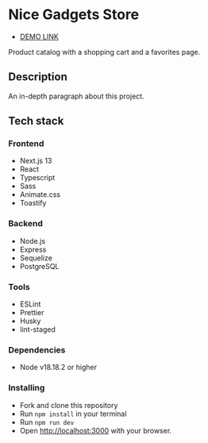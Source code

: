 # Nice Gadgets Store

- [DEMO LINK](https://nss-product-catalog-frontend.onrender.com)


Product catalog with a shopping cart and a favorites page.

## Description

An in-depth paragraph about this project.

## Tech stack

### Frontend
* Next.js 13
* React
* Typescript
* Sass
* Animate.css
* Toastify

### Backend
* Node.js
* Express
* Sequelize
* PostgreSQL

### Tools
* ESLint
* Prettier
* Husky
* lint-staged

### Dependencies
* Node v18.18.2 or higher

### Installing
* Fork and clone this repository
* Run `npm install` in your terminal
* Run `npm run dev`
* Open [http://localhost:3000](http://localhost:3000) with your browser.
